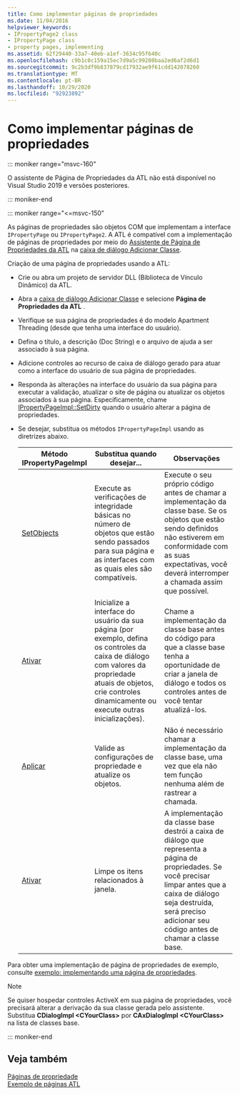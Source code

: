 ```yaml
---
title: Como implementar páginas de propriedades
ms.date: 11/04/2016
helpviewer_keywords:
- IPropertyPage2 class
- IPropertyPage class
- property pages, implementing
ms.assetid: 62f29440-33a7-40eb-a1ef-3634c95f640c
ms.openlocfilehash: c9b1c0c159a15ec7d9a5c99208baa2ed6af2d6d1
ms.sourcegitcommit: 9c2b3df9b837879cd17932ae9f61cdd142078260
ms.translationtype: MT
ms.contentlocale: pt-BR
ms.lasthandoff: 10/29/2020
ms.locfileid: "92923892"
---
```

# <a name="implementing-property-pages"></a>Como implementar páginas de propriedades

::: moniker range="msvc-160"

O assistente de Página de Propriedades da ATL não está disponível no Visual Studio 2019 e versões posteriores.

::: moniker-end

::: moniker range="<=msvc-150"

As páginas de propriedades são objetos COM que implementam a interface `IPropertyPage` ou `IPropertyPage2`. A ATL é compatível com a implementação de páginas de propriedades por meio do [Assistente de Página de Propriedades da ATL](../atl/reference/atl-property-page-wizard.md) na [caixa de diálogo Adicionar Classe](../ide/adding-a-class-visual-cpp.md#add-class-dialog-box).

Criação de uma página de propriedades usando a ATL:

- Crie ou abra um projeto de servidor DLL (Biblioteca de Vínculo Dinâmico) da ATL.

- Abra a [caixa de diálogo Adicionar Classe](../ide/adding-a-class-visual-cpp.md#add-class-dialog-box) e selecione **Página de Propriedades da ATL** .

- Verifique se sua página de propriedades é do modelo Apartment Threading (desde que tenha uma interface do usuário).

- Defina o título, a descrição (Doc String) e o arquivo de ajuda a ser associado à sua página.

- Adicione controles ao recurso de caixa de diálogo gerado para atuar como a interface do usuário de sua página de propriedades.

- Responda às alterações na interface do usuário da sua página para executar a validação, atualizar o site de página ou atualizar os objetos associados à sua página. Especificamente, chame [IPropertyPageImpl::SetDirty](../atl/reference/ipropertypageimpl-class.md#setdirty) quando o usuário alterar a página de propriedades.

- Se desejar, substitua os métodos `IPropertyPageImpl` usando as diretrizes abaixo.

   |Método IPropertyPageImpl|Substitua quando desejar...|Observações|
   |------------------------------|----------------------------------|-----------|
   |[SetObjects](../atl/reference/ipropertypageimpl-class.md#setobjects)|Execute as verificações de integridade básicas no número de objetos que estão sendo passados para sua página e as interfaces com as quais eles são compatíveis.|Execute o seu próprio código antes de chamar a implementação da classe base. Se os objetos que estão sendo definidos não estiverem em conformidade com as suas expectativas, você deverá interromper a chamada assim que possível.|
   |[Ativar](../atl/reference/ipropertypageimpl-class.md#activate)|Inicialize a interface do usuário da sua página (por exemplo, defina os controles da caixa de diálogo com valores da propriedade atuais de objetos, crie controles dinamicamente ou execute outras inicializações).|Chame a implementação da classe base antes do código para que a classe base tenha a oportunidade de criar a janela de diálogo e todos os controles antes de você tentar atualizá-los.|
   |[Aplicar](../atl/reference/ipropertypageimpl-class.md#apply)|Valide as configurações de propriedade e atualize os objetos.|Não é necessário chamar a implementação da classe base, uma vez que ela não tem função nenhuma além de rastrear a chamada.|
   |[Ativar](../atl/reference/ipropertypageimpl-class.md#deactivate)|Limpe os itens relacionados à janela.|A implementação da classe base destrói a caixa de diálogo que representa a página de propriedades. Se você precisar limpar antes que a caixa de diálogo seja destruída, será preciso adicionar seu código antes de chamar a classe base.|

Para obter uma implementação de página de propriedades de exemplo, consulte [exemplo: implementando uma página de propriedades](../atl/example-implementing-a-property-page.md).

> [!NOTE]
> Se quiser hospedar controles ActiveX em sua página de propriedades, você precisará alterar a derivação da sua classe gerada pelo assistente. Substitua **CDialogImpl \<CYourClass>** por **CAxDialogImpl \<CYourClass>** na lista de classes base.

::: moniker-end

## <a name="see-also"></a>Veja também

[Páginas de propriedade](../atl/atl-com-property-pages.md)<br/>
[Exemplo de páginas ATL](../overview/visual-cpp-samples.md)
